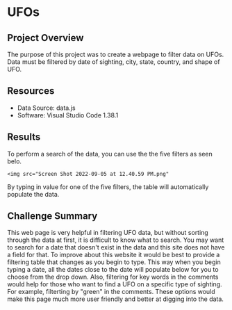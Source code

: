 # UFOs
## Project Overview
The purpose of this project was to create a webpage to filter data on UFOs. Data must be filtered by date of sighting, city, state, country, and shape of UFO.

## Resources
- Data Source: data.js
- Software: Visual Studio Code 1.38.1

## Results
To perform a search of the data, you can use the the five filters as seen belo.
```
<img src="Screen Shot 2022-09-05 at 12.40.59 PM.png"
```
By typing in value for one of the five filters, the table will automatically populate the data.

 ## Challenge Summary
  This web page is very helpful in filtering UFO data, but without sorting through the data at first, it is difficult to know what to search. You may want to search for a date that doesn't exist in the data and this site does not have a field for that. To improve about this website it would be best to provide a filtering table that changes as you begin to type. This way when you begin typing a date, all the dates close to the date will populate below for you to choose from the drop down. Also, filtering for key words in the comments would help for those who want to find a UFO on a specific type of sighting. For example, filterting by "green" in the comments. These options would make this page much more user friendly and better at digging into the data.
